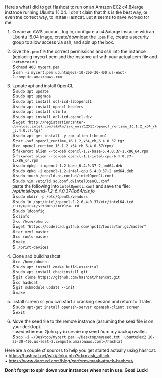 Here's what I did to get Hashcat to run on an Amazon EC2 c4.8xlarge instance running Ubuntu 16.04. I don't claim that this is the best way, or even the correct way, to install Hashcat. But it seems to have worked for me. 

1) Create an AWS account, log in, configure a c4.8xlarge instance with an Ubuntu 16.04 image, create/download the `.pem` file, create a security group to allow access via ssh, and spin up the box.

2) Give the `.pem` file the correct permissions and ssh into the instance (replacing mycert.pem and the instance url with your actual pem file and instance url).
<br/> $ `chmod 400 mycert.pem`
<br/> $ `ssh -i mycert.pem ubuntu@ec2-10-200-30-400.us-east-2.compute.amazonaws.com`

3) Update apt and install OpenCL
<br/>$ `sudo apt update`
<br/>$ `sudo apt upgrade`
<br/>$ `sudo apt install ocl-icd-libopencl1`
<br/>$ `sudo apt install opencl-headers`
<br/>$ `sudo apt install clinfo`
<br/>$ `sudo apt install ocl-icd-opencl-dev`
<br/>$ `wget "http://registrationcenter-download.intel.com/akdlm/irc_nas/12513/opencl_runtime_16.1.2_x64_rh_6.4.0.37.tgz"`
<br/>$ `sudo apt-get install -y rpm alien libnuma1`
<br/>$ `tar -xvf opencl_runtime_16.1.2_x64_rh_6.4.0.37.tgz`
<br/>$ `cd opencl_runtime_16.1.2_x64_rh_6.4.0.37/rpm/`
<br/>$ `fakeroot alien --to-deb opencl-1.2-base-6.4.0.37-1.x86_64.rpm`
<br/>$ `fakeroot alien --to-deb opencl-1.2-intel-cpu-6.4.0.37-1.x86_64.rpm`
<br/>$ `sudo dpkg -i opencl-1.2-base_6.4.0.37-2_amd64.deb`
<br/>$ `sudo dpkg -i opencl-1.2-intel-cpu_6.4.0.37-2_amd64.deb`
<br/>$ `sudo touch /etc/ld.so.conf.d/intelOpenCL.conf`
<br/>$ `sudo vim /etc/ld.so.conf.d/intelOpenCL.conf` 
<br/>paste the following into `intelOpenCL.conf` and save the file: _/opt/intel/opencl-1.2-6.4.0.37/lib64/clinfo_
<br/>$ `sudo mkdir -p /etc/OpenCL/vendors`
<br/>$ `sudo ln /opt/intel/opencl-1.2-6.4.0.37/etc/intel64.icd /etc/OpenCL/vendors/intel64.icd`
<br/>$ `sudo ldconfig`
<br/>$ `clinfo`
<br/>$ `cd /home/ubuntu`
<br/>$ `wget "https://codeload.github.com/hpc12/tools/tar.gz/master"`
<br/>$ `tar xzvf master`
<br/>$ `cd tools-master`
<br/>$ `make`
<br/>$ `./print-devices`

4) Clone and build hashcat
<br/>$ `cd /home/ubuntu`
<br/>$ `sudo apt install cmake build-essential`
<br/>$ `sudo apt install checkinstall git`
<br/>$ `git clone https://github.com/hashcat/hashcat.git`
<br/>$ `cd hashcat`
<br/>$ `git submodule update --init`
<br/>$ `make`

5) Install screen so you can start a cracking session and return to it later.
<br/>$ `sudo apt-get install openssh-server openssh-client screen`
<br/>$ `exit`

6) Move the seed file to the remote instance (assuming the seed file is on your desktop). <br/>I used ethereum2john.py to create my seed from my backup wallet.
<br/>$ `scp -i ~/Desktop/mycert.pem ~/Desktop/myseed.txt  ubuntu@ec2-10-20-30-400.us-east-2.compute.amazonaws.com:~/hashcat`

Here are a couple of sources to help you get started actually using hashcat: 
<br/>• https://hashcat.net/wiki/doku.php?id=mask_attack
<br/>• https://www.4armed.com/blog/perform-mask-attack-hashcat/

**Don't forget to spin down your instances when not in use. Good Luck!**